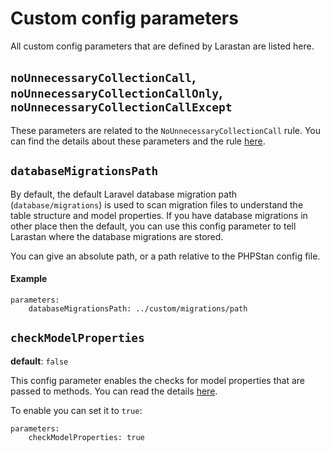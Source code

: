 # Custom config parameters

All custom config parameters that are defined by Larastan are listed here.

## `noUnnecessaryCollectionCall`, `noUnnecessaryCollectionCallOnly`, `noUnnecessaryCollectionCallExcept`

These parameters are related to the `NoUnnecessaryCollectionCall` rule. You can find the details about these parameters and the rule [here](rules.md#NoUnnecessaryCollectionCall).

## `databaseMigrationsPath`

By default, the default Laravel database migration path (`database/migrations`) is used to scan migration files to understand the table structure and model properties. If you have database migrations in other place then the default, you can use this config parameter to tell Larastan where the database migrations are stored.

You can give an absolute path, or a path relative to the PHPStan config file.

#### Example
```neon
parameters:
    databaseMigrationsPath: ../custom/migrations/path
```

## `checkModelProperties`
**default**: `false`

This config parameter enables the checks for model properties that are passed to methods. You can read the details [here](rules.md#modelpropertyrule).

To enable you can set it to `true`:

```neon
parameters:
    checkModelProperties: true
```
